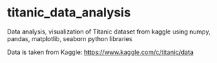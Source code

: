 # titanic_data_analysis
Data analysis, visualization of Titanic dataset from kaggle using numpy, pandas, matplotlib, seaborn python libraries

Data is taken from Kaggle: https://www.kaggle.com/c/titanic/data
